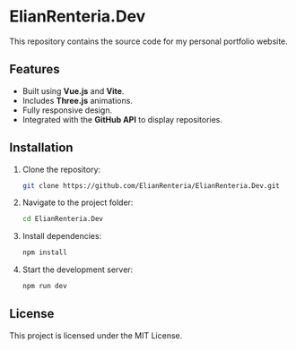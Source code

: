
# ElianRenteria.Dev

This repository contains the source code for my personal portfolio website.

## Features

- Built using **Vue.js** and **Vite**.
- Includes **Three.js** animations.
- Fully responsive design.
- Integrated with the **GitHub API** to display repositories.

## Installation

1. Clone the repository:
   ```bash
   git clone https://github.com/ElianRenteria/ElianRenteria.Dev.git
   ```
2. Navigate to the project folder:
   ```bash
   cd ElianRenteria.Dev
   ```
3. Install dependencies:
   ```bash
   npm install
   ```
4. Start the development server:
   ```bash
   npm run dev
   ```

## License

This project is licensed under the MIT License.
